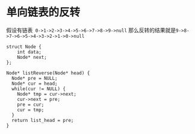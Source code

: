 # 单向链表的反转

假设有链表` 0->1->2->3->4->5->6->7->8->9->null` 那么反转的结果就是`9->8->7->6->5->4->3->2->1->0->null` 
```
struct Node {
	int data;
	Node* next;
};

Node* listReverse(Node* head) {
  Node* pre = NULL;
  Node* cur = head;
  while(cur != NULL) {
    Node* tmp = cur->next;
    cur->next = pre;
    pre = cur;
    cur = tmp;
  }
  return list_head = pre;
}
```